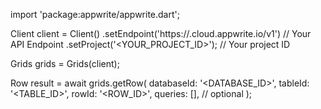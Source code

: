import 'package:appwrite/appwrite.dart';

Client client = Client()
    .setEndpoint('https://<REGION>.cloud.appwrite.io/v1') // Your API Endpoint
    .setProject('<YOUR_PROJECT_ID>'); // Your project ID

Grids grids = Grids(client);

Row result = await grids.getRow(
    databaseId: '<DATABASE_ID>',
    tableId: '<TABLE_ID>',
    rowId: '<ROW_ID>',
    queries: [], // optional
);
